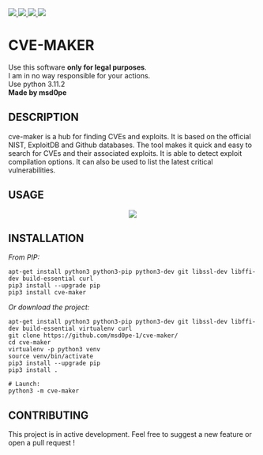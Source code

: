 <a target="_blank" href="https://img.shields.io/badge/platform-linux-%23309874?style=flat" rel="noopener noreferrer">
    <img src="https://img.shields.io/badge/platform-linux-%23309874?style=flat">
</a>
<a target="_blank" href="https://img.shields.io/badge/version-2.5.1-%2325c2a0?style=flat&color=%2325c2a0" rel="noopener noreferrer">
    <img src="https://img.shields.io/badge/version-2.5.1-%2325c2a0?style=flat&color=%2325c2a0">
</a>
<a href="https://www.python.org/" rel="nofollow">
    <img src="https://img.shields.io/badge/python-3.11.2-%23ab6cd6?style=flat">
</a>
<a href="https://github.com/msd0pe-1/cve-maker-master/blob/master/LICENSE" rel="nofollow">
    <img src="https://img.shields.io/badge/license-GPLv3-%231ac0c6?style=flat">
</a>
<h1>CVE-MAKER</h1>

Use this software <strong>only for legal purposes</strong>.<br />
I am in no way responsible for your actions.<br />
Use python 3.11.2<br />
<strong>Made by msd0pe</strong><br />

<h2>DESCRIPTION</h2>
<p>cve-maker is a hub for finding CVEs and exploits. It is based on the official NIST, ExploitDB and Github databases. The tool makes it quick and easy to search for CVEs and their associated exploits. It is able to detect exploit compilation options. It can also be used to list the latest critical vulnerabilities.</p>

<h2>USAGE</h2>
<p align="center">
  <img src="https://github.com/msd0pe-1/cve-maker/assets/47142249/931e2ac2-948f-4f88-a22a-03f751bf7273">
</p>

<h2>INSTALLATION</h2>
<p><em>From PIP:</em></p>
<pre><code>apt-get install python3 python3-pip python3-dev git libssl-dev libffi-dev build-essential curl
pip3 install --upgrade pip
pip3 install cve-maker
</code></pre><p><em>Or download the project:</em></p><pre><code>apt-get install python3 python3-pip python3-dev git libssl-dev libffi-dev build-essential virtualenv curl
git clone https://github.com/msd0pe-1/cve-maker/
cd cve-maker
virtualenv -p python3 venv
source venv/bin/activate
pip3 install --upgrade pip
pip3 install .
</pre></code><pre><code># Launch:
python3 -m cve-maker
</code></pre>

<h2>CONTRIBUTING</h2>

This project is in active development. Feel free to suggest a new feature or open a pull request !
